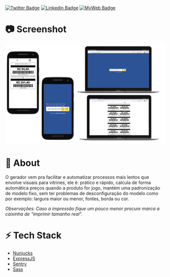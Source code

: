 [![Twitter Badge](https://img.shields.io/badge/-@t__h__e__u-1ca0f1?style=flat-square&labelColor=1ca0f1&logo=twitter&logoColor=white&link=https://twitter.com/t_h_e_u)](https://twitter.com/t_h_e_u)
[![Linkedin Badge](https://img.shields.io/badge/-matheusgbatista-blue?style=flat-square&logo=Linkedin&logoColor=white&link=https://www.linkedin.com/in/matheusgbatista-3392bb153/)](https://www.linkedin.com/in/matheusgbatista/)
[![MyWeb Badge](https://img.shields.io/badge/-t--heu.github.io-333?style=flat-square&link=https://t-heu.github.io/)](https://t-heu.github.io)

# 📷 Screenshot

<p align="center">
  <img alt="home" src="./docs/preview.png" width="650" />
</p>

# 📄 About

O gerador vem pra facilitar e automatizar processos mais lentos que envolve visuais para vitrines, ele é: prático e rápido, calcula de forma automática preços quando a produto for jogo, mantém uma padronização de modelo fixo, sem ter problemas de desconfiguração do modelo como por exemplo: largura maior ou menor, fontes, borda ou cor.

_Observações: Caso a impressão fique um pouco menor procure marca a caixinha de "imprimir tamanho real"._

# ⚡ Tech Stack

- [Nunjucks](https://mozilla.github.io/nunjucks/)
- [ExpressJS](https://expressjs.com/)
- [Sentry](https://docs.sentry.io/)
- [Sass](https://sass-lang.com/)
